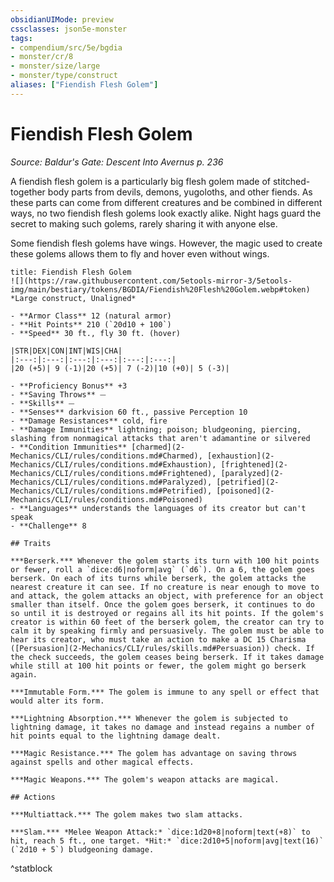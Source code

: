 ```yaml
---
obsidianUIMode: preview
cssclasses: json5e-monster
tags:
- compendium/src/5e/bgdia
- monster/cr/8
- monster/size/large
- monster/type/construct
aliases: ["Fiendish Flesh Golem"]
---
```

# Fiendish Flesh Golem
*Source: Baldur's Gate: Descent Into Avernus p. 236*  

A fiendish flesh golem is a particularly big flesh golem made of stitched-together body parts from devils, demons, yugoloths, and other fiends. As these parts can come from different creatures and be combined in different ways, no two fiendish flesh golems look exactly alike. Night hags guard the secret to making such golems, rarely sharing it with anyone else.

Some fiendish flesh golems have wings. However, the magic used to create these golems allows them to fly and hover even without wings.

```ad-statblock
title: Fiendish Flesh Golem
![](https://raw.githubusercontent.com/5etools-mirror-3/5etools-img/main/bestiary/tokens/BGDIA/Fiendish%20Flesh%20Golem.webp#token)
*Large construct, Unaligned*

- **Armor Class** 12 (natural armor)
- **Hit Points** 210 (`20d10 + 100`)
- **Speed** 30 ft., fly 30 ft. (hover)

|STR|DEX|CON|INT|WIS|CHA|
|:---:|:---:|:---:|:---:|:---:|:---:|
|20 (+5)| 9 (-1)|20 (+5)| 7 (-2)|10 (+0)| 5 (-3)|

- **Proficiency Bonus** +3
- **Saving Throws** ⏤
- **Skills** ⏤
- **Senses** darkvision 60 ft., passive Perception 10
- **Damage Resistances** cold, fire
- **Damage Immunities** lightning; poison; bludgeoning, piercing, slashing from nonmagical attacks that aren't adamantine or silvered
- **Condition Immunities** [charmed](2-Mechanics/CLI/rules/conditions.md#Charmed), [exhaustion](2-Mechanics/CLI/rules/conditions.md#Exhaustion), [frightened](2-Mechanics/CLI/rules/conditions.md#Frightened), [paralyzed](2-Mechanics/CLI/rules/conditions.md#Paralyzed), [petrified](2-Mechanics/CLI/rules/conditions.md#Petrified), [poisoned](2-Mechanics/CLI/rules/conditions.md#Poisoned)
- **Languages** understands the languages of its creator but can't speak
- **Challenge** 8

## Traits

***Berserk.*** Whenever the golem starts its turn with 100 hit points or fewer, roll a `dice:d6|noform|avg` (`d6`). On a 6, the golem goes berserk. On each of its turns while berserk, the golem attacks the nearest creature it can see. If no creature is near enough to move to and attack, the golem attacks an object, with preference for an object smaller than itself. Once the golem goes berserk, it continues to do so until it is destroyed or regains all its hit points. If the golem's creator is within 60 feet of the berserk golem, the creator can try to calm it by speaking firmly and persuasively. The golem must be able to hear its creator, who must take an action to make a DC 15 Charisma ([Persuasion](2-Mechanics/CLI/rules/skills.md#Persuasion)) check. If the check succeeds, the golem ceases being berserk. If it takes damage while still at 100 hit points or fewer, the golem might go berserk again.

***Immutable Form.*** The golem is immune to any spell or effect that would alter its form.

***Lightning Absorption.*** Whenever the golem is subjected to lightning damage, it takes no damage and instead regains a number of hit points equal to the lightning damage dealt.

***Magic Resistance.*** The golem has advantage on saving throws against spells and other magical effects.

***Magic Weapons.*** The golem's weapon attacks are magical.

## Actions

***Multiattack.*** The golem makes two slam attacks.

***Slam.*** *Melee Weapon Attack:* `dice:1d20+8|noform|text(+8)` to hit, reach 5 ft., one target. *Hit:* `dice:2d10+5|noform|avg|text(16)` (`2d10 + 5`) bludgeoning damage.
```
^statblock